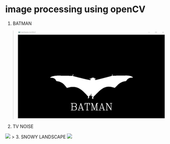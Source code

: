 # image processing using openCV 
1. BATMAN 
> ![output](https://github.com/kiana-jahanshid/Image-Processing/blob/main/Assignment_27/output/1_BATMAN.jpg)
> 
2. TV NOISE 
<img src="output/noise.gif)">
>
3. SNOWY LANDSCAPE
<img src="output/snow.gif)">
